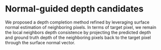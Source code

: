 # Normal-guided depth candidates
We proposed a depth completion method refined by leveraging surface normal estimation of neighboring pixels. In terms of target pixel, we remain the local neighbors depth consistence by projecting the predicted depth and ground truth depth of the neighboring pixels back to the target pixel through the surface normal vector.
